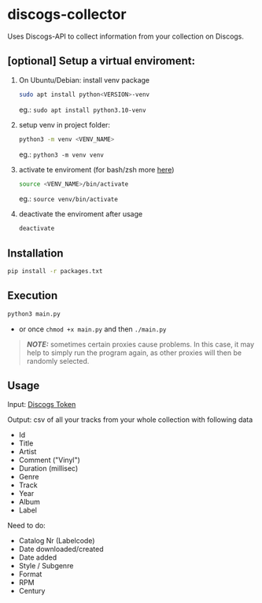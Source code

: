 # discogs-collector
Uses Discogs-API to collect information from your collection on Discogs.

## [optional] Setup a virtual enviroment:

1. On Ubuntu/Debian: install venv package

    ```sh
    sudo apt install python<VERSION>-venv
    ```

    eg.: `sudo apt install python3.10-venv`

2. setup venv in project folder:

    ```sh
    python3 -m venv <VENV_NAME>
    ```

    eg.: `python3 -m venv venv`

3. activate te enviroment (for bash/zsh more [here](https://docs.python.org/3/library/venv.html#how-venvs-work))

    ```sh
    source <VENV_NAME>/bin/activate
    ```

    eg.: `source venv/bin/activate`

4. deactivate the enviroment after usage

    ```sh
    deactivate
    ```

## Installation

```sh
pip install -r packages.txt
```

## Execution

```sh
python3 main.py
```

- or once `chmod +x main.py` and then `./main.py`
  
> **_NOTE:_**  sometimes certain proxies cause problems. In this case, it may help to simply run the program again, as other proxies will then be randomly selected. 

## Usage

Input: <a href="https://www.discogs.com/de/settings/developers">Discogs Token</a>

Output: csv of all your tracks from your whole collection with following data

- Id
- Title
- Artist
- Comment ("Vinyl")
- Duration (millisec)
- Genre
- Track
- Year
- Album
- Label

Need to do:

- Catalog Nr (Labelcode)
- Date downloaded/created
- Date added
- Style / Subgenre
- Format
- RPM
- Century
